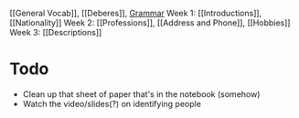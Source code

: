 [[General Vocab]], [[Deberes]], [Grammar](Grammar.md)
Week 1: [[Introductions]], [[Nationality]]
Week 2: [[Professions]], [[Address and Phone]], [[Hobbies]]
Week 3: [[Descriptions]]


# Todo
- Clean up that sheet of paper that's in the notebook (somehow)
- Watch the video/slides(?) on identifying people